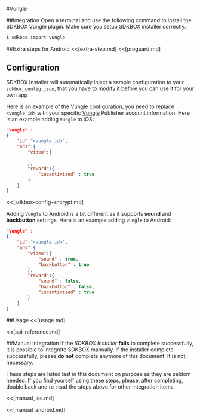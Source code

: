 <!--
Include Base: /Users/jtsm/Chukong-Inc/pr/en/src/vungle/v3-cpp
-->

#Vungle

##Integration
Open a terminal and use the following command to install the SDKBOX Vungle plugin. Make sure you setup SDKBOX installer correctly.
```bash
$ sdkbox import vungle
```

##Extra steps for Android
<<[extra-step.md]
<<[proguard.md]

## Configuration
SDKBOX Installer will automatically inject a sample configuration to your `sdkbox_config.json`, that you have to modify it before you can use it for your own app

Here is an example of the Vungle configuration, you need to replace `<vungle id>`  with your specific [Vungle](http://vungle.com) Publisher account information.
Here is an example adding `Vungle` to iOS:
```json
"Vungle" :
{
    "id":"<vungle id>",
    "ads":{
        "video":{

        },
        "reward":{
            "incentivized" : true
        }
    }
}
```

<<[sdkbox-config-encrypt.md]

Adding `Vungle` to Android is a bit different as it supports __sound__ and
__backbutton__ settings. Here is an example adding `Vungle` to Android:
```json
"Vungle" :
{
    "id":"<vungle id>",
    "ads":{
        "video":{
            "sound" : true,
            "backbutton" : true
        },
        "reward":{
            "sound" : false,
            "backbutton" : false,
            "incentivized" : true
        }
    }
}
```

##Usage
<<[usage.md]

<<[api-reference.md]

##Manual Integration
If the *SDKBOX Installer* __fails__ to complete successfully, it is possible to integrate SDKBOX manually. If the installer complete successfully, please __do not__ complete anymore of this document. It is not necessary.

These steps are listed last in this document on purpose as they are seldom needed. If you find yourself using these steps, please, after completing, double back and re-read the steps above for other integration items.

<<[manual_ios.md]

<<[manual_android.md]
